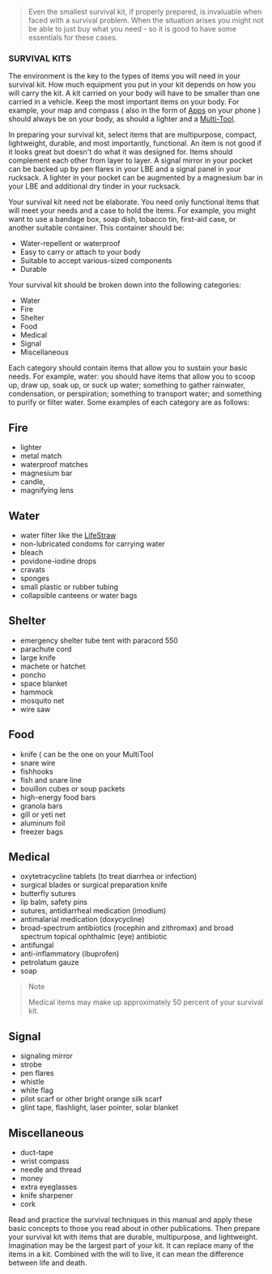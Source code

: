 > Even the smallest survival kit, if properly prepared, is invaluable when faced with a survival problem. When the situation arises you might not be able to just buy what you need - so it is good to have some essentials for these cases.

### SURVIVAL KITS

The environment is the key to the types of items you will need in your survival kit. How much equipment you put in your kit depends on how you will carry the kit. A kit carried on your body will have to be smaller than one carried in a vehicle. Keep the most important items on your body. For example, your map and compass ( also in the form of [Apps](Apps) on your phone ) should always be on your body, as should a lighter and a [Multi-Tool](MultiTool). 

In preparing your survival kit, select items that are multipurpose, compact, lightweight, durable, and most importantly, functional. An item is not good if it looks great but doesn't do what it was designed for. Items should complement each other from layer to layer. A signal mirror in your pocket can be backed up by pen flares in your LBE and a signal panel in your rucksack. A lighter in your pocket can be augmented by a magnesium bar in your LBE and additional dry tinder in your rucksack.

Your survival kit need not be elaborate. You need only functional items that will meet your needs and a case to hold the items. For example, you might want to use a bandage box, soap dish, tobacco tin, first-aid case, or another suitable container. This container should be:

* Water-repellent or waterproof
* Easy to carry or attach to your body
* Suitable to accept various-sized components
* Durable

Your survival kit should be broken down into the following categories:

* Water
* Fire
* Shelter
* Food
* Medical
* Signal
* Miscellaneous

Each category should contain items that allow you to sustain your basic needs. For example, water: you should have items that allow you to scoop up, draw up, soak up, or suck up water; something to gather rainwater, condensation, or perspiration; something to transport water; and something to purify or filter water. Some examples of each category are as follows:

## Fire

* lighter
* metal match
* waterproof matches
* magnesium bar
* candle, 
* magnifying lens

## Water

* water filter like the [LifeStraw](LifeStraw) 
* non-lubricated condoms for carrying water
* bleach
* povidone-iodine drops
* cravats
* sponges
* small plastic or rubber tubing
* collapsible canteens or water bags

## Shelter

* emergency shelter tube tent with paracord 550 
* parachute cord
* large knife
* machete or hatchet
* poncho
* space blanket
* hammock
* mosquito net
* wire saw

## Food

* knife ( can be the one on your MultiTool
* snare wire
* fishhooks
* fish and snare line
* bouillon cubes or soup packets
* high-energy food bars
* granola bars
* gill or yeti net
* aluminum foil
* freezer bags

## Medical

* oxytetracycline tablets (to treat diarrhea or infection)
* surgical blades or surgical preparation knife
* butterfly sutures
* lip balm, safety pins
* sutures, antidiarrheal medication (imodium)
* antimalarial medication (doxycycline)
* broad-spectrum antibiotics (rocephin and zithromax) and broad spectrum topical ophthalmic (eye) antibiotic
* antifungal
* anti-inflammatory (ibuprofen)
* petrolatum gauze
* soap

> Note
>
> Medical items may make up approximately 50 percent of your survival kit.

## Signal

* signaling mirror
* strobe
* pen flares
* whistle
* white flag
* pilot scarf or other bright orange silk scarf
* glint tape, flashlight, laser pointer, solar blanket

## Miscellaneous

* duct-tape
* wrist compass
* needle and thread
* money
* extra eyeglasses
* knife sharpener
* cork

Read and practice the survival techniques in this manual and apply these basic concepts to those you read about in other publications. Then prepare your survival kit with items that are durable, multipurpose, and lightweight. Imagination may be the largest part of your kit. It can replace many of the items in a kit. Combined with the will to live, it can mean the difference between life and death.